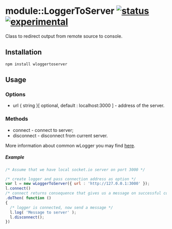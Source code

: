 # module::LoggerToServer [![status](https://github.com/Wandalen/wLoggerToServer/workflows/publish/badge.svg)](https://github.com/Wandalen/wLoggerToServer/actions?query=workflow%3Apublish) [![experimental](https://img.shields.io/badge/stability-experimental-orange.svg)](https://github.com/emersion/stability-badges#experimental)

Class to redirect output from remote source to console.




## Installation

```terminal
npm install wloggertoserver
```

## Usage
### Options
* url { string }[ optional, default : localhost:3000 ] - address of the server.

### Methods
 * connect - connect to server;
 * disconnect - disconnect from current server.

More information about common wLogger you may find [here]( https://github.com/Wandalen/wLogger ).

##### Example
```javascript
/* Assume that we have local socket.io server on port 3000 */

/* create logger and pass connection address as option */
var l = new wLoggerToServer({ url : 'http://127.0.0.1:3000' });
l.connect()
/* connect returns consequence that gives us a message on successful connection */
.doThen( function ()
{
  /* logger is connected, now send a message */
  l.log( 'Message to server' );
  l.disconnect();
})
```
